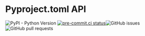 # Pyproject.toml API

![PyPI - Python Version](https://img.shields.io/pypi/pyversions/pyproject-toml-api) [![pre-commit.ci status](https://results.pre-commit.ci/badge/github/Ozy-Viking/pyproject_toml_api/main.svg)](https://results.pre-commit.ci/latest/github/Ozy-Viking/pyproject_toml_api/main)![GitHub issues](https://img.shields.io/github/issues/ozy-viking/pyproject_toml_api) ![GitHub pull requests](https://img.shields.io/github/issues-pr/ozy-viking/pyproject_toml_api)
